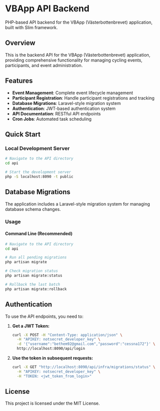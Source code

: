 # VBApp API Backend

PHP-based API backend for the VBApp (Västerbottenbrevet) application, built with Slim framework.

## Overview

This is the backend API for the VBApp (Västerbottenbrevet) application, providing comprehensive functionality for managing cycling events, participants, and event administration.

## Features

- **Event Management**: Complete event lifecycle management
- **Participant Registration**: Handle participant registrations and tracking
- **Database Migrations**: Laravel-style migration system
- **Authentication**: JWT-based authentication system
- **API Documentation**: RESTful API endpoints
- **Cron Jobs**: Automated task scheduling

## Quick Start

### Local Development Server

```bash
# Navigate to the API directory
cd api

# Start the development server
php -S localhost:8090 -t public
```

## Database Migrations

The application includes a Laravel-style migration system for managing database schema changes.

### Usage

#### Command Line (Recommended)

```bash
# Navigate to the API directory
cd api

# Run all pending migrations
php artisan migrate

# Check migration status
php artisan migrate:status

# Rollback the last batch
php artisan migrate:rollback
```

## Authentication

To use the API endpoints, you need to:

1. **Get a JWT Token:**
   ```bash
   curl -X POST -H "Content-Type: application/json" \
     -H "APIKEY: notsecret_developer_key" \
     -d '{"username":"bethem92@gmail.com","password":"cessna172"}' \
     http://localhost:8090/api/login
   ```

2. **Use the token in subsequent requests:**
   ```bash
   curl -X GET "http://localhost:8090/api/infra/migrations/status" \
     -H "APIKEY: notsecret_developer_key" \
     -H "TOKEN: <jwt_token_from_login>"
   ```

## License

This project is licensed under the MIT License.